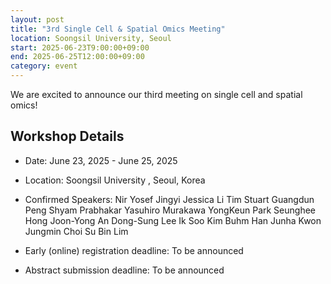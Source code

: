 ```yaml
---
layout: post
title: "3rd Single Cell & Spatial Omics Meeting"
location: Soongsil University, Seoul
start: 2025-06-23T9:00:00+09:00
end: 2025-06-25T12:00:00+09:00
category: event
---
```


We are excited to announce our third meeting on single cell and spatial omics!

## Workshop Details

- Date: June 23, 2025 - June 25, 2025
- Location: Soongsil University , Seoul, Korea
- Confirmed Speakers: 
Nir Yosef
Jingyi Jessica Li
Tim Stuart
Guangdun Peng
Shyam Prabhakar
Yasuhiro Murakawa
YongKeun Park
Seunghee Hong
Joon-Yong An
Dong-Sung Lee
Ik Soo Kim
Buhm Han
Junha Kwon
Jungmin Choi
Su Bin Lim

- Early (online) registration deadline: To be announced
- Abstract submission deadline: To be announced
